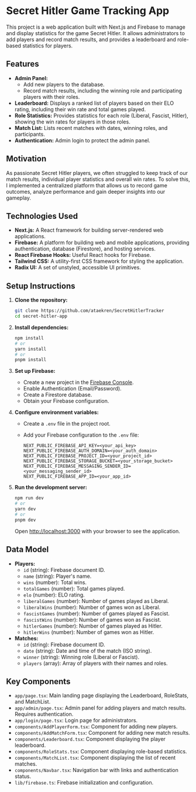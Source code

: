 # Secret Hitler Game Tracking App

This project is a web application built with Next.js and Firebase to manage and display statistics for the game Secret Hitler. It allows administrators to add players and record match results, and provides a leaderboard and role-based statistics for players.

## Features

*   **Admin Panel:**
    *   Add new players to the database.
    *   Record match results, including the winning role and participating players with their roles.
*   **Leaderboard:** Displays a ranked list of players based on their ELO rating, including their win rate and total games played.
*   **Role Statistics:** Provides statistics for each role (Liberal, Fascist, Hitler), showing the win rates for players in those roles.
*   **Match List:** Lists recent matches with dates, winning roles, and participants.
*   **Authentication:** Admin login to protect the admin panel.

## Motivation
As passionate Secret Hitler players, we often struggled to keep track of our match results, individual player statistics and overall win rates. To solve this, I implemented a centralized platform that allows us to record game outcomes, analyze performance and gain deeper insights into our gameplay.

## Technologies Used

*   **Next.js:** A React framework for building server-rendered web applications.
*   **Firebase:** A platform for building web and mobile applications, providing authentication, database (Firestore), and hosting services.
*   **React Firebase Hooks:** Useful React hooks for Firebase.
*   **Tailwind CSS:** A utility-first CSS framework for styling the application.
*   **Radix UI:** A set of unstyled, accessible UI primitives.

## Setup Instructions

1.  **Clone the repository:**

    ```bash
    git clone https://github.com/ataekren/SecretHitlerTracker
    cd secret-hitler-app
    ```

2.  **Install dependencies:**

    ```bash
    npm install
    # or
    yarn install
    # or
    pnpm install
    ```

3.  **Set up Firebase:**

    *   Create a new project in the [Firebase Console](https://console.firebase.google.com/).
    *   Enable Authentication (Email/Password).
    *   Create a Firestore database.
    *   Obtain your Firebase configuration.

4.  **Configure environment variables:**

    *   Create a `.env` file in the project root.
    *   Add your Firebase configuration to the `.env` file:

        ```
        NEXT_PUBLIC_FIREBASE_API_KEY=<your_api_key>
        NEXT_PUBLIC_FIREBASE_AUTH_DOMAIN=<your_auth_domain>
        NEXT_PUBLIC_FIREBASE_PROJECT_ID=<your_project_id>
        NEXT_PUBLIC_FIREBASE_STORAGE_BUCKET=<your_storage_bucket>
        NEXT_PUBLIC_FIREBASE_MESSAGING_SENDER_ID=<your_messaging_sender_id>
        NEXT_PUBLIC_FIREBASE_APP_ID=<your_app_id>
        ```

5.  **Run the development server:**

    ```bash
    npm run dev
    # or
    yarn dev
    # or
    pnpm dev
    ```

    Open [http://localhost:3000](http://localhost:3000) with your browser to see the application.

## Data Model

*   **Players:**
    *   `id` (string): Firebase document ID.
    *   `name` (string): Player's name.
    *   `wins` (number): Total wins.
    *   `totalGames` (number): Total games played.
    *   `elo` (number): ELO rating.
    *   `liberalGames` (number): Number of games played as Liberal.
    *   `liberalWins` (number): Number of games won as Liberal.
    *   `fascistGames` (number): Number of games played as Fascist.
    *   `fascistWins` (number): Number of games won as Fascist.
    *   `hitlerGames` (number): Number of games played as Hitler.
    *   `hitlerWins` (number): Number of games won as Hitler.
*   **Matches:**
    *   `id` (string): Firebase document ID.
    *   `date` (string): Date and time of the match (ISO string).
    *   `winner` (string): Winning role (Liberal or Fascist).
    *   `players` (array): Array of players with their names and roles.

## Key Components

*   `app/page.tsx`: Main landing page displaying the Leaderboard, RoleStats, and MatchList.
*   `app/admin/page.tsx`: Admin panel for adding players and match results. Requires authentication.
*   `app/login/page.tsx`: Login page for administrators.
*   `components/AddPlayerForm.tsx`: Component for adding new players.
*   `components/AddMatchForm.tsx`: Component for adding new match results.
*   `components/Leaderboard.tsx`: Component displaying the player leaderboard.
*   `components/RoleStats.tsx`: Component displaying role-based statistics.
*   `components/MatchList.tsx`: Component displaying the list of recent matches.
*   `components/Navbar.tsx`: Navigation bar with links and authentication status.
*   `lib/firebase.ts`: Firebase initialization and configuration.

